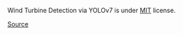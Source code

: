 Wind Turbine Detection via YOLOv7 is under [MIT](https://spdx.org/licenses/MIT.html) license.

[Source](https://github.com/nvriese1/WindTurbineDetection/blob/main/LICENSE)
